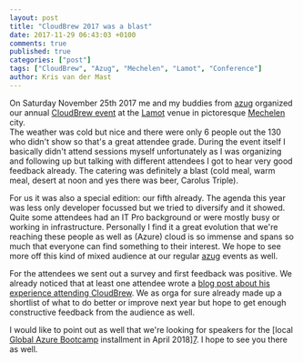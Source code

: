 ```yaml
---
layout: post
title: "CloudBrew 2017 was a blast"
date: 2017-11-29 06:43:03 +0100
comments: true
published: true
categories: ["post"]
tags: ["CloudBrew", "Azug", "Mechelen", "Lamot", "Conference"]
author: Kris van der Mast
---
```

On Saturday November 25th 2017 me and my buddies from [azug][1] organized our annual [CloudBrew event][2] at the [Lamot][3] venue in pictoresque [Mechelen][4] city.  
The weather was cold but nice and there were only 6 people out the 130 who didn't show so that's a great attendee grade. During the event itself I basically didn't attend sessions myself unfortunately as I was organizing and following up but talking with different attendees I got to hear very good feedback already. The catering was definitely a blast (cold meal, warm meal, desert at noon and yes there was beer, Carolus Triple).  

For us it was also a special edition: our fifth already. The agenda this year was less only developer focussed but we tried to diversify and it showed. Quite some attendees had an IT Pro background or were mostly busy or working in infrastructure. Personally I find it a great evolution that we're reaching these people as well as (Azure) cloud is so immense and spans so much that everyone can find something to their interest. We hope to see more off this kind of mixed audience at our regular [azug][1] events as well.  

For the attendees we sent out a survey and first feedback was positive. We already noticed that at least one attendee wrote a [blog post about his experience attending CloudBrew][5]. We as orga for sure already made up a shortlist of what to do better or improve next year but hope to get enough constructive feedback from the audience as well.  

I would like to point out as well that we're looking for speakers for the [local [Global Azure Bootcamp][6] installment in April 2018][7]. I hope to see you there as well.



[1]:http://www.azug.be
[2]:http://www.cloudbrew.be
[3]:http://lamot-mechelen.be/
[4]:http://www.mechelen.be
[5]:https://kenbonny.net/2017/11/27/cloudbrew-2017/
[6]:https://global.azurebootcamp.net/
[7]:http://www.azug.be/events/2018/04/21/global-azure-bootcamp